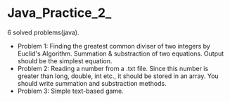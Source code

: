# Java_Practice_2_
6 solved problems(java).
* Problem 1: Finding the greatest common diviser of two integers by Euclid's Algorithm. Summation & substraction of two equations. Output should be the simplest equation.
* Problem 2: Reading a number from a .txt file. Since this number is greater than long, double, int etc., it should be stored in an array. You should write summation and substraction methods.
* Problem 3: Simple text-based game.
